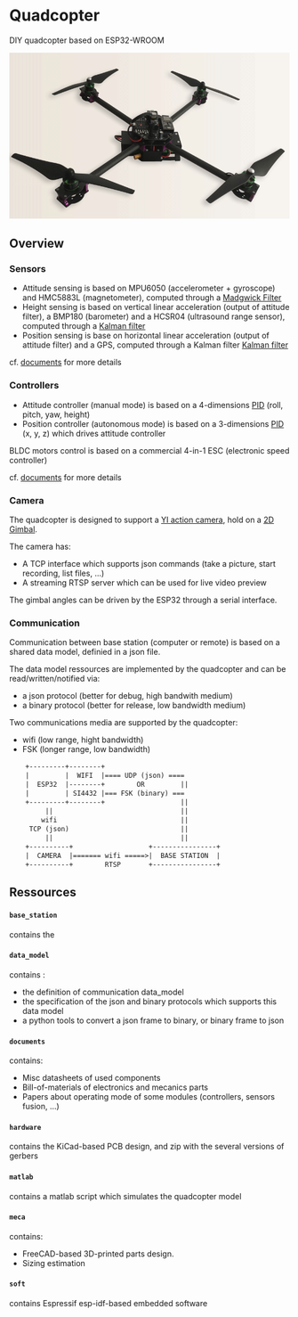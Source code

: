 # Quadcopter

DIY quadcopter based on ESP32-WROOM

![Quadcopter picture](pictures/quadcopter.png?raw=true "Quadcopter")

## Overview

### Sensors

* Attitude sensing is based on MPU6050 (accelerometer + gyroscope) and HMC5883L (magnetometer), computed through a [Madgwick Filter](https://x-io.co.uk/open-source-imu-and-ahrs-algorithms/)
* Height sensing is based on vertical linear acceleration (output of attitude filter), a BMP180 (barometer) and a HCSR04 (ultrasound range sensor), computed through a [Kalman filter](https://en.wikipedia.org/wiki/Kalman_filter)
* Position sensing is base on horizontal linear acceleration (output of attitude filter) and a GPS, computed through a Kalman filter [Kalman filter](https://en.wikipedia.org/wiki/Kalman_filter)

cf. [documents](https://github.com/arnaudhe/quadcopter/tree/master/documents) for more details

### Controllers

* Attitude controller (manual mode) is based on a 4-dimensions [PID](https://en.wikipedia.org/wiki/PID_controller) (roll, pitch, yaw, height)
* Position controller (autonomous mode) is based on a 3-dimensions [PID](https://en.wikipedia.org/wiki/PID_controller) (x, y, z) which drives attitude controller

BLDC motors control is based on a commercial 4-in-1 ESC (electronic speed controller)

cf. [documents](https://github.com/arnaudhe/quadcopter/tree/master/documents) for more details

### Camera

The quadcopter is designed to support a [YI action camera](https://www.yitechnology.com/yi-action-camera), hold on a [2D Gimbal](https://hobbyking.com/fr_fr/tarot-t-2d-v2-xiaomi-yi-sports-camera-brushless-camera-gimbal-and-zyx22-controller.html).

The camera has:
* A TCP interface which supports json commands (take a picture, start recording, list files, ...)
* A streaming RTSP server which can be used for live video preview

The gimbal angles can be driven by the ESP32 through a serial interface.

### Communication

Communication between base station (computer or remote) is based on a shared data model, definied in a json file.

The data model ressources are implemented by the quadcopter and can be read/written/notified via:
* a json protocol (better for debug, high bandwith medium)
* a binary protocol (better for release, low bandwidth medium)

Two communications media are supported by the quadcopter:
* wifi (low range, hight bandwidth)
* FSK (longer range, low bandwidth)


```
    +---------+--------+
    |         |  WIFI  |==== UDP (json) ====
    |  ESP32  |--------+        OR         ||
    |         | SI4432 |=== FSK (binary) ===
    +---------+--------+                   ||
         ||                                ||
        wifi                               ||
     TCP (json)                            ||
         ||                                ||
    +----------+                   +----------------+
    |  CAMERA  |======= wifi =====>|  BASE STATION  |
    +----------+        RTSP       +----------------+
```

## Ressources

#### `base_station`
contains the 

#### `data_model`
contains :
* the definition of communication data_model
* the specification of the json and binary protocols which supports this data model
* a python tools to convert a json frame to binary, or binary frame to json

#### `documents`
contains:
* Misc datasheets of used components
* Bill-of-materials of electronics and mecanics parts
* Papers about operating mode of some modules (controllers, sensors fusion, ...)

#### `hardware`
contains the KiCad-based PCB design, and zip with the several versions of gerbers

#### `matlab`
contains a matlab script which simulates the quadcopter model

#### `meca` 
contains:
* FreeCAD-based 3D-printed parts design.
* Sizing estimation

#### `soft`
contains Espressif esp-idf-based embedded software
